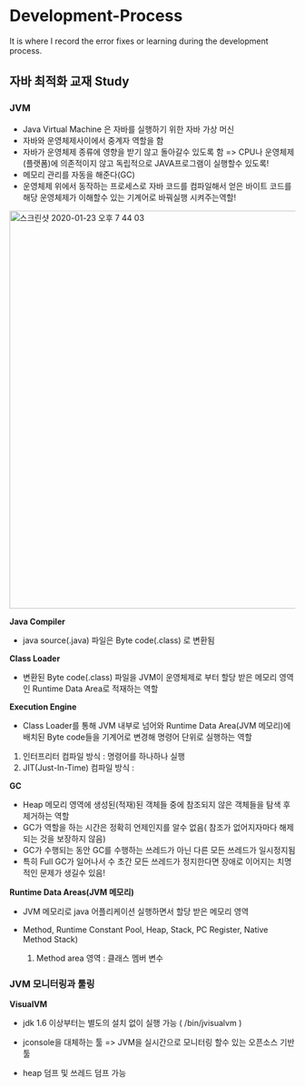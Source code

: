 # Development-Process
It is where I record the error fixes or learning during the development process.


## 자바 최적화 교재 Study

### JVM

- Java Virtual Machine 은 자바를 실행하기 위한 자바 가상 머신
- 자바와 운영체제사이에서 중계자 역할을 함
- 자바가 운영체제 종류에 영향을 받기 않고 돌아갈수 있도록 함
=> CPU나 운영체제(플랫폼)에 의존적이지 않고 독립적으로 JAVA프로그램이 실행할수 있도록!  
- 메모리 관리를 자동을 해준다(GC)
- 운영체제 위에서 동작하는 프로세스로 자바 코드를 컴파일해서 얻은 바이트 코드를 해당 운영체제가 이해할수 있는 기계어로 바꿔실행 시켜주는역할!

<img width="700" alt="스크린샷 2020-01-23 오후 7 44 03" src="https://user-images.githubusercontent.com/26623547/73117802-78a1d880-3f8e-11ea-9b14-1a98fb652380.png">

**Java Compiler**
-  java source(.java) 파일은 Byte code(.class) 로 변환됨
 
**Class Loader**

- 변환된 Byte code(.class) 파일을 JVM이 운영체제로 부터 할당 받은 메모리 영역인 Runtime Data Area로 적재하는 역할

**Execution Engine**

- Class Loader를 통해 JVM 내부로 넘어와 Runtime Data Area(JVM 메모리)에 배치된 Byte code들을 기계어로 변경해 명령어 단위로 실행하는 역할


 1) 인터프리터 컴파일 방식 : 명령어를 하나하나 실행
 2) JIT(Just-In-Time) 컴파일 방식 : 

**GC**

- Heap 메모리 영역에 생성된(적재)된 객체들 중에 참조되지 않은 객체들을 탐색 후 제거하는 역할
- GC가 역할을 하는 시간은 정확히 언제인지를 알수 없음( 참조가 없어지자마다 해제되는 것을 보장하지 않음)
- GC가 수행되는 동안 GC를 수행하는 쓰레드가 아닌 다른 모든 쓰레드가 일시정지됨
- 특히 Full GC가 일어나서 수 초간 모든 쓰레드가 정지한다면 장애로 이어지는 치명적인 문제가 생길수 있음!


**Runtime Data Areas(JVM 메모리)**

- JVM 메모리로 java 어플리케이션 실행하면서 할당 받은 메모리 영역 
- Method, Runtime Constant Pool, Heap, Stack, PC Register, Native Method Stack)

  1) Method area 영역 : 클래스 멤버 변수 


### JVM 모니터링과 툴링

**VisualVM**

- jdk 1.6 이상부터는 별도의 설치 없이 실행 가능 ( /bin/jvisualvm )

- jconsole을 대체하는 툴 => JVM을 실시간으로 모니터링 할수 있는 오픈소스 기반 툴
- heap 덤프 및 쓰레드 덤프 가능 

